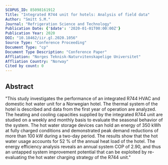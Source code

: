 ```yaml
---
SCOPUS_ID: 85098161912
Title: "Integrated R744 unit for hotels: Analysis of field data"
Author: "Smitt S.M."
Journal: "Refrigeration Science and Technology"
Publication Date: {'$date': '2020-01-01T00:00:00Z'}
Publication Year: 2020
DOI: "10.18462/iir.gl.2020.1056"
Source Type: "Conference Proceeding"
Document Type: "cp"
Document Type Description: "Conference Paper"
Affliation: "Norges Teknisk-Naturvitenskapelige Universitet"
Affliation Country: "Norway"
Cited by count: 0
---
```


## Abstract
"This study investigates the performance of an integrated R744 HVAC and domestic hot water unit for a Norwegian hotel. The thermal system of the hotel is described and data from the first year of operation are analyzed. The heating and cooling capacities supplied by the integrated R744 unit are studied on a weekly and monthly basis to evaluate the seasonal behavior of the system. The hot water storage devices can hold an energy of 350 kWh at fully charged conditions and demonstrated peak demand reductions of more than 100 kW during a two-day period. The results show that the hot water usage accounts for 52 % of the annual heat load of the hotel. The energy efficiency analysis reveals an annual system COP of 2.90, and thus an untapped system improvement potential that can be exploited by re-evaluating the hot water charging strategy of the R744 unit."
